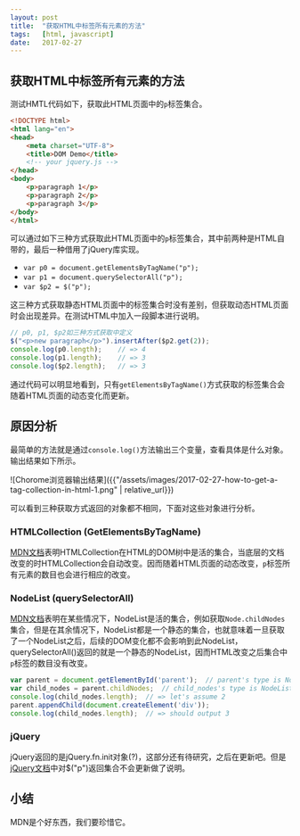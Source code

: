 ```yaml
---
layout: post
title:  "获取HTML中标签所有元素的方法"
tags:   [html, javascript]
date:   2017-02-27
---
```


## 获取HTML中标签所有元素的方法

测试HMTL代码如下，获取此HTML页面中的`p`标签集合。

```html
<!DOCTYPE html>
<html lang="en">
<head>
    <meta charset="UTF-8">
    <title>DOM Demo</title>
    <!-- your jquery.js -->
</head>
<body>
    <p>paragraph 1</p>
    <p>paragraph 2</p>
    <p>paragraph 3</p>
</body>
</html>
```

可以通过如下三种方式获取此HTML页面中的`p`标签集合，其中前两种是HTML自带的，最后一种借用了jQuery库实现。

+ `var p0 = document.getElementsByTagName("p");`
+ `var p1 = document.querySelectorAll("p");`
+ `var $p2 = $("p");`

这三种方式获取静态HTML页面中的标签集合时没有差别，但获取动态HTML页面时会出现差异。在测试HTML中加入一段脚本进行说明。

```javascript
// p0, p1, $p2如三种方式获取中定义
$("<p>new paragraph</p>").insertAfter($p2.get(2));
console.log(p0.length);    // => 4
console.log(p1.length);    // => 3
console.log($p2.length);   // => 3
```

通过代码可以明显地看到，只有`getElementsByTagName()`方式获取的标签集合会随着HTML页面的动态变化而更新。

## 原因分析

最简单的方法就是通过`console.log()`方法输出三个变量，查看具体是什么对象。输出结果如下所示。

![Chorome浏览器输出结果]({{"/assets/images/2017-02-27-how-to-get-a-tag-collection-in-html-1.png" | relative_url}})

可以看到三种获取方式返回的对象都不相同，下面对这些对象进行分析。

### HTMLCollection (GetElementsByTagName)

[MDN文档](https://developer.mozilla.org/en-US/docs/Web/API/HTMLCollection/)表明HTMLCollection在HTML的DOM树中是活的集合，当底层的文档改变的时HTMLCollection会自动改变。因而随着HTML页面的动态改变，`p`标签所有元素的数目也会进行相应的改变。

### NodeList (querySelectorAll)

[MDN文档](https://developer.mozilla.org/en-US/docs/Web/API/NodeList/)表明在某些情况下，NodeList是活的集合，例如获取`Node.childNodes`集合，但是在其余情况下，NodeList都是一个静态的集合，也就意味着一旦获取了一个NodeList之后，后续的DOM变化都不会影响到此NodeList，querySelectorAll()返回的就是一个静态的NodeList，因而HTML改变之后集合中`p`标签的数目没有改变。

```javascript
var parent = document.getElementById('parent');  // parent's type is Node
var child_nodes = parent.childNodes;  // child_nodes's type is NodeList
console.log(child_nodes.length);  // => let's assume 2
parent.appendChild(document.createElement('div'));
console.log(child_nodes.length);  // => should output 3
```

### jQuery

jQuery返回的是jQuery.fn.init对象(?)，这部分还有待研究，之后在更新吧。但是[jQuery文档](http://learn.jquery.com/using-jquery-core/jquery-object/#jquery-objects-are-not-quot-live-quot)中对$("p")返回集合不会更新做了说明。

## 小结

MDN是个好东西，我们要珍惜它。